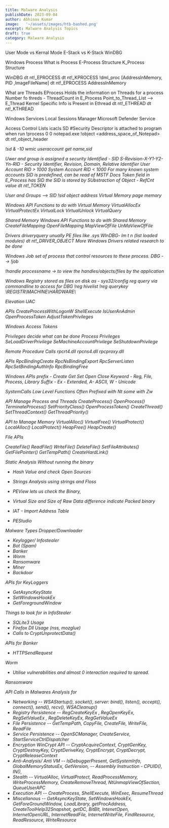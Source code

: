 ```yaml
---
title: Malware Analysis
publishDate: 2023-09-04
author: Abhinav Kumar
image:   '~/assets/images/htb-bashed.png'
excerpt: Malware Analysis Topics
draft: true
category: Malware Analysis
---
```



User Mode vs Kernal Mode
E-Stack vs K-Stack
WinDBG

Windows Process
What is Process
E-Process Structure
K_Process Structure

WinDBG
dt nt!_EPROCESS
dt nt!_KPROCESS
!dml_proc [AddressInMemory, PID ,ImageFileName]
dt nt!_EPROCESS AddressInMemory

What are Threads
EProcess Holds the information on Threads for a process
Number fo threds - ThreadCount in E_Process
Point_to_Thread_List --> E_Thread 
Kernel Specific Info is Present in Ethread
dt nt!_ETHREAD
dt nt!_KTHREAD


Windows Services
Local Sessions Manager
Microsoft Defender Service

Access Control Lists
icacls <filename>
SD #Security Descriptor is attached to program when run
!process 0 0 notepad.exe
!object <address_space_of_Notepad>
dt nt!_object_header <address of object>
!sd <security descriptor from object header> & -10 
wmic useraccount get name,sid

Uwer and group is assigned a security Identified - SID
S-Revision-X-Y1-Y2-Yn-RID - Security Identifier, Revision, Domain, Relative Identifier
User Account RID > 1000
System Account RID < 1000
For  many known system accounts SID is predefined, can be read of MSTF Docs
Token field in E_Process has SID
the SID is stored by SUbstraction of Object - RefCnt value
dt nt!_TOKEN <Address>
User and Groups --> SID
!sid object address
Virtual Memory
page memory

Windows API Functions to do with Virtual Memory
VirtualAllocEx
VirtualProtectEx
VirtualLock
VirtualUnlock
VirtualQuery



Shared Memory
Windows API Functions to do with Shared Memory
CreateFileMapping
OpenFileMapping
MapViewOfFile
UnMaViewOfFile


Drivers
driveryquery
unually PE files like .sys 
WInDBG- lm t n (list loaded modules)
dt nt!_DRIVER_OBJECT 
More Windows Drivers related research to be done

Windows Job
set of process that control resources to these process.
DBG --> !job <object>

!handle processname -> to view the handles/objects/files by the application


Windows Registry
stored as files on disk as - sys32/config
reg query via commandline to access
for DBG
!reg hivelist
!reg querykey \REGISTR\MACHINE\HARDWARE\


Elevation
UAC

APIs
CreateProcessWithLogonW
ShellExecute
IsUserAnAdmin
OpenProcessToken
AdjustTokenPrivileges

Windows Access Tokens

Privileges decide what can be done
Process Privileges
SeLoadDriverPrivilege
SeMachineAccountPrivilege
SeShutdownPrivilege


Remote Procedure Calls
rpcrt4.dll
rpcns4.dll
rpcproxy.dll 

APIs
RpcBindingCreate
RpcNsBindingExport
RpcServerListen
RpcSetBindingAuthInfo
RpcBindingFree


Windows APIs
prefix - Create Get Set Open Close
Keyword - Reg, File, Process, Library
Suffix - Ex - Extended, A- ASCII, W - Unicode


SystemCalls
Low Level Functions
Often Prefixed with Nt
some with Zw 


API Manage Process and Threads
CreateProcess()
OpenProcess()
TerminateProcess()
SetPriorityClass()
OpenProcessToken()
CreateThread()
SetThreadContext()
GetThreadPriority()


API to Manage Memory
VirtualAlloc()
VirtualFree()
VirtualProtect()
LocalAlloc()
LocalProtect()
HeapFree()
HeapCreate()

File APIs

CreateFile()
ReadFile()
WriteFile()
DeleteFile()
SetFileAttributes()
GetFilePointer()
GetTempPath()
CreateHardLink()

Static Analysis
Without running the binary
- Hash Value and check Open Sources
- Strings Analysis using strings and Floss
- PEView lets us check the Binary, 
- Virtual Size and Size of Raw Data difference indicate Packed binary
- IAT - Import Address Table

- PEStudio

Malware Types
Dropper/Downloader
- Keylogger/ Infostealer
- Bot (Spam)
- Banker
- Worm
- Ransomware
- Miner
- Backdoor

APIs for KeyLoggers
- GetAsyncKeyState
- SetWindowsHookEx
- GetForegroundWindow

Things to look for in InfoStealer
- SQLite3 Usage
- Firefox Dll Usage (nss, mozglue)
- Calls to CryptUnprotectData()


APIs for Banker
- HTTPSendRequest


Worm
- Utilise vulnerabilities and almost 0 interaction required to spread.


Ransomware

API Calls in Malwares Analysis for 
- Networking
-- WSAStartup(), socket(), server: bind(), listen(), accept(), connect(), send(), recv(), WSACleanup()
- Registry Persistence
-- RegCreateKeyEx , RegOpenKeyEx, RegSetValueEx , RegDeleteKeyEx, RegGetValueEx
- File Persistence
-- GetTempPath, CopyFile, CreateFile, WriteFile, ReadFile
- Service Persistence
-- OpenSCManager, CreateService, StartServiceCtrlDispatcher
- Encryption WinCrypt API
-- CryptAcquireContext, CryptGenKey, CryptDestroyKey, CryptDeriveKey, CryptEncrypt, CryptDecrypt, CryptReleaseContext
- Anti-Analysis/ Anti VM
-- IsDebuggerPresent, GetSystemInfo, GlobalMemoryStatusEx, GetVersion, 
-- Assembly Instruction - CPUID(), IN(), 
- Stealth 
-- VirtualAlloc, VirtualProtect, ReadProcessMemory, WriteProcessMemory, CreateRemoveThread, NtUnmapViewOfSection, QueueUserAPC
- Execution API
-- CreateProcess, ShellExecute, WinExec, ResumeThread
- Miscellanous
-- GetAsyncKeyState, SetWindowsHookEx, GetForeGroundWindow, LoadLibrary, getProcAddress, CreateToolHelp32Snapshot, getDC, BitBlt, IntenetOpen, InternetOpenURL, InternetReadFile, InternetWriteFile, FindResource, ReadResource, WriteResource

